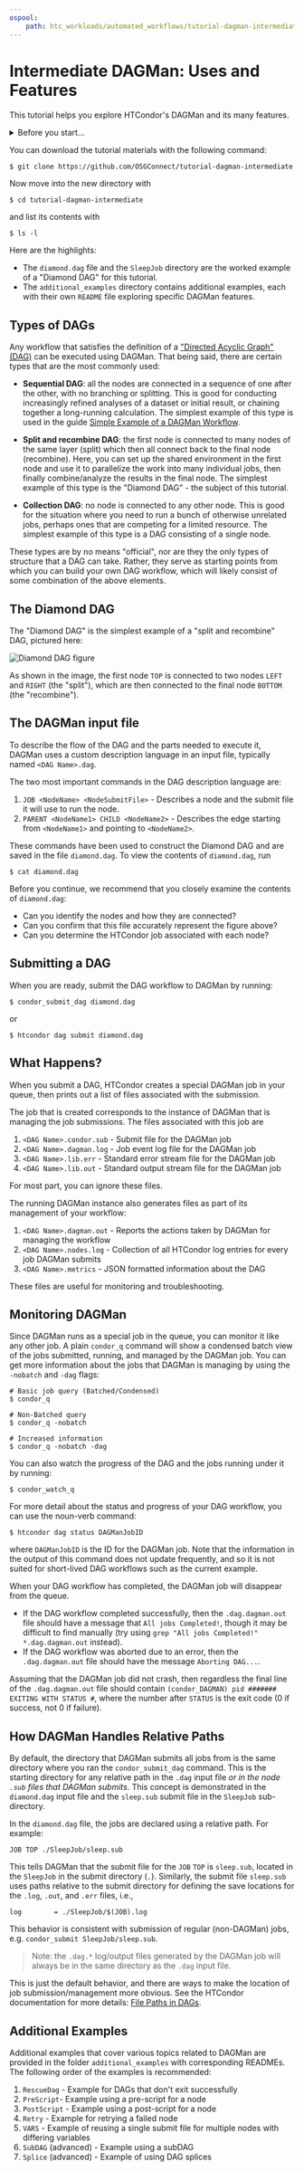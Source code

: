 ```yaml
---
ospool:
    path: htc_workloads/automated_workflows/tutorial-dagman-intermediate/README.md
---
```


# Intermediate DAGMan: Uses and Features

This tutorial helps you explore HTCondor's DAGMan and its many features.

<details>
<summary>Before you start...</summary>
<br>
Before working on this tutorial, we recommend that you read through our other DAGMan guides:
<ul>
  <li><a href="https://portal.osg-htc.org/documentation/htc_workloads/automated_workflows/dagman-workflows/">Overview: Submit Workflows with HTCondor's DAGMan</a></li>
  <li><a href="https://portal.osg-htc.org/documentation/htc_workloads/automated_workflows/dagman-simple-example/">Simple Example of a DAGMan Workflow</a></li>
</ul>
The definitive guide to DAGMan is the <a href="https://htcondor.readthedocs.io/en/latest/automated-workflows/index.html">HTCondor DAGMan Manual.</a>.
<br>		
</details>

You can download the tutorial materials with the following command:

<pre class="term"><code>$ git clone https://github.com/OSGConnect/tutorial-dagman-intermediate</code></pre>

Now move into the new directory with

<pre class="term"><code>$ cd tutorial-dagman-intermediate</code></pre>

and list its contents with

<pre class="term"><code>$ ls -l</code></pre>

Here are the highlights:

* The `diamond.dag` file and the `SleepJob` directory are the worked example of a "Diamond DAG" for this tutorial.
* The `additional_examples` directory contains additional examples, each with their own `README` file exploring specific DAGMan features.

## Types of DAGs

Any workflow that satisfies the definition of a ["Directed Acyclic Graph" (DAG)](https://en.wikipedia.org/wiki/Directed_acyclic_graph) can be executed using DAGMan.
That being said, there are certain types that are the most commonly used:

* **Sequential DAG**: all the nodes are connected in a sequence of one after the other, with no branching or splitting.
    This is good for conducting increasingly refined analyses of a dataset or initial result, or chaining together a long-running calculation.
    The simplest example of this type is used in the guide [Simple Example of a DAGMan Workflow](https://portal.osg-htc.org/documentation/htc_workloads/automated_workflows/dagman-simple-example/).

* **Split and recombine DAG**: the first node is connected to many nodes of the same layer (split) which then all connect back to the final node (recombine).
    Here, you can set up the shared environment in the first node and use it to parallelize the work into many individual jobs, then finally combine/analyze the results in the final node.
    The simplest example of this type is the "Diamond DAG" - the subject of this tutorial.

* **Collection DAG**: no node is connected to any other node.
    This is good for the situation where you need to run a bunch of otherwise unrelated jobs, perhaps ones that are competing for a limited resource.
    The simplest example of this type is a DAG consisting of a single node.

These types are by no means "official", nor are they the only types of structure that a DAG can take.
Rather, they serve as starting points from which you can build your own DAG workflow, which will likely consist of some combination of the above elements.

## The Diamond DAG

The "Diamond DAG" is the simplest example of a "split and recombine" DAG, pictured here:

![Diamond DAG figure](https://raw.githubusercontent.com/OSGConnect/tutorial-dagman-intermediate/main/.images/DiamondDAG.png)

As shown in the image, the first node `TOP` is connected to two nodes `LEFT` and `RIGHT` (the "split"), which are then connected to the final node `BOTTOM` (the "recombine").

## The DAGMan input file

To describe the flow of the DAG and the parts needed to execute it, DAGMan uses a custom description language in an input file, typically named `<DAG Name>.dag`. 

The two most important commands in the DAG description language are:

1. `JOB <NodeName> <NodeSubmitFile>` - Describes a node and the submit file it will use to run the node.
2. `PARENT <NodeName1> CHILD <NodeName2>` - Describes the edge starting from `<NodeName1>` and pointing to `<NodeName2>`.

These commands have been used to construct the Diamond DAG and are saved in the file `diamond.dag`. 
To view the contents of `diamond.dag`, run 

<pre class="term"><code>$ cat diamond.dag</code></pre>

Before you continue, we recommend that you closely examine the contents of `diamond.dag`:

* Can you identify the nodes and how they are connected? 
* Can you confirm that this file accurately represent the figure above?
* Can you determine the HTCondor job associated with each node?

## Submitting a DAG

When you are ready, submit the DAG workflow to DAGMan by running:

<pre class="term"><code>$ condor_submit_dag diamond.dag</code></pre>

or

<pre class="term"><code>$ htcondor dag submit diamond.dag</code></pre>

## What Happens?

When you submit a DAG, HTCondor creates a special DAGMan job in your queue, then prints out a list of files associated with the submission.

The job that is created corresponds to the instance of DAGMan that is managing the job submissions.
The files associated with this job are

1. `<DAG Name>.condor.sub` - Submit file for the DAGMan job
2. `<DAG Name>.dagman.log` - Job event log file for the DAGMan job
3. `<DAG Name>.lib.err` - Standard error stream file for the DAGMan job
4. `<DAG Name>.lib.out` - Standard output stream file for the DAGMan job

For most part, you can ignore these files.

The running DAGMan instance also generates files as part of its management of your workflow:

1. `<DAG Name>.dagman.out` - Reports the actions taken by DAGMan for managing the workflow
2. `<DAG Name>.nodes.log` - Collection of all HTCondor log entries for every job DAGMan submits
3. `<DAG Name>.metrics` - JSON formatted information about the DAG

These files are useful for monitoring and troubleshooting.

## Monitoring DAGMan

Since DAGMan runs as a special job in the queue, you can monitor it like any other job.
A plain `condor_q` command will show a condensed batch view of the jobs submitted, running, and managed by the DAGMan job. 
You can get more information about the jobs that DAGMan is managing by using the `-nobatch` and `-dag` flags:

<pre class="term"><code># Basic job query (Batched/Condensed)
$ condor_q

# Non-Batched query
$ condor_q -nobatch

# Increased information
$ condor_q -nobatch -dag</code></pre>

You can also watch the progress of the DAG and the jobs running under it by running:

<pre class="term"><code>$ condor_watch_q</code></pre>

For more detail about the status and progress of your DAG workflow, you can use the noun-verb command:

<pre class="term"><code>$ htcondor dag status DAGManJobID</code></pre>

where `DAGManJobID` is the ID for the DAGMan job. 
Note that the information in the output of this command does not update frequently, and so it is not suited for short-lived DAG workflows such as the current example.

When your DAG workflow has completed, the DAGMan job will disappear from the queue. 

* If the DAG workflow completed successfully, then the `.dag.dagman.out` file should have a message that `All jobs Completed!`, though it may be difficult to find manually (try using `grep "All jobs Completed!" *.dag.dagman.out` instead).
* If the DAG workflow was aborted due to an error, then the `.dag.dagman.out` file should have the message `Aborting DAG...`.

Assuming that the DAGMan job did not crash, then regardless the final line of the `.dag.dagman.out` file should contain `(condor_DAGMAN) pid ####### EXITING WITH STATUS #`, where the number after `STATUS` is the exit code (0 if success, not 0 if failure).

## How DAGMan Handles Relative Paths

By default, the directory that DAGMan submits all jobs from is the same directory where you ran the `condor_submit_dag` command.
This is the starting directory for any relative path in the `.dag` input file *or in the node `.sub` files that DAGMan submits*. 
This concept is demonstrated in the `diamond.dag` input file and the `sleep.sub` submit file in the `SleepJob` sub-directory.

In the `diamond.dag` file, the jobs are declared using a relative path.
For example:

```
JOB TOP ./SleepJob/sleep.sub
```

This tells DAGMan that the submit file for the `JOB` `TOP` is `sleep.sub`, located in the `SleepJob` in the submit directory (`.`). 
Similarly, the submit file `sleep.sub` uses paths relative to the submit directory for defining the save locations for the `.log`, `.out`, and `.err` files, i.e.,

````
log        = ./SleepJob/$(JOB).log
````

This behavior is consistent with submission of regular (non-DAGMan) jobs, e.g. `condor_submit SleepJob/sleep.sub`.

> Note: the `.dag.*` log/output files generated by the DAGMan job will always be in the same directory as the `.dag` input file.

This is just the default behavior, and there are ways to make the location of job submission/management more obvious.
See the HTCondor documentation for more details: [File Paths in DAGs](https://htcondor.readthedocs.io/en/latest/automated-workflows/dagman-interaction.html#file-paths-in-dags).

## Additional Examples

Additional examples that cover various topics related to DAGMan are provided in the folder `additional_examples` with corresponding READMEs. 
The following order of the examples is recommended:

1. `RescueDag` - Example for DAGs that don't exit successfully
3. `PreScript`- Example using a pre-script for a node
4. `PostScript` - Example using a post-script for a node
5. `Retry` - Example for retrying a failed node
6. `VARS` - Example of reusing a single submit file for multiple nodes with differing variables
7. `SubDAG` (advanced) - Example using a subDAG
8. `Splice` (advanced) - Example of using DAG splices

